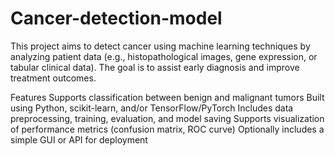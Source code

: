 # Cancer-detection-model
This project aims to detect cancer using machine learning techniques by analyzing patient data (e.g., histopathological images, gene expression, or tabular clinical data). The goal is to assist early diagnosis and improve treatment outcomes.

Features
Supports classification between benign and malignant tumors
Built using Python, scikit-learn, and/or TensorFlow/PyTorch
Includes data preprocessing, training, evaluation, and model saving
Supports visualization of performance metrics (confusion matrix, ROC curve)
Optionally includes a simple GUI or API for deployment
